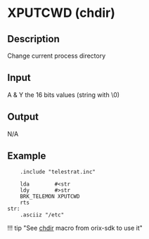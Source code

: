 # XPUTCWD (chdir)

## Description

Change current process directory

## Input

A & Y the 16 bits values (string with \0)

## Output

N/A

## Example

```ca65
    .include "telestrat.inc"

    lda        #<str
    ldy        #>str
    BRK_TELEMON XPUTCWD
    rts
str:
    .asciiz "/etc"
```

!!! tip "See [chdir](../../developer_manual/orixsdk_macros/chdir) macro from orix-sdk to use it"
